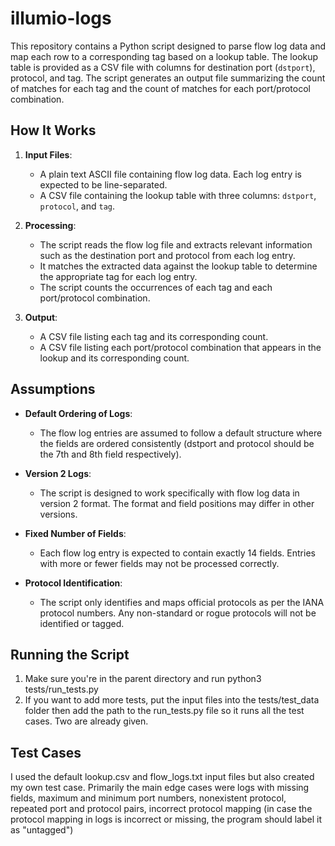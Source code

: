 # illumio-logs

This repository contains a Python script designed to parse flow log data and map each row to a corresponding tag based on a lookup table. The lookup table is provided as a CSV file with columns for destination port (`dstport`), protocol, and tag. The script generates an output file summarizing the count of matches for each tag and the count of matches for each port/protocol combination.

## How It Works

1. **Input Files**: 
   - A plain text ASCII file containing flow log data. Each log entry is expected to be line-separated.
   - A CSV file containing the lookup table with three columns: `dstport`, `protocol`, and `tag`.

2. **Processing**:
   - The script reads the flow log file and extracts relevant information such as the destination port and protocol from each log entry.
   - It matches the extracted data against the lookup table to determine the appropriate tag for each log entry.
   - The script counts the occurrences of each tag and each port/protocol combination.

3. **Output**:
   - A CSV file listing each tag and its corresponding count.
   - A CSV file listing each port/protocol combination that appears in the lookup and its corresponding count.

## Assumptions

- **Default Ordering of Logs**: 
  - The flow log entries are assumed to follow a default structure where the fields are ordered consistently (dstport and protocol should be the 7th and 8th field respectively).
  
- **Version 2 Logs**: 
  - The script is designed to work specifically with flow log data in version 2 format. The format and field positions may differ in other versions.

- **Fixed Number of Fields**:
  - Each flow log entry is expected to contain exactly 14 fields. Entries with more or fewer fields may not be processed correctly.

- **Protocol Identification**:
  - The script only identifies and maps official protocols as per the IANA protocol numbers. Any non-standard or rogue protocols will not be identified or tagged.

## Running the Script

1. Make sure you're in the parent directory and run python3 tests/run_tests.py
2. If you want to add more tests, put the input files into the tests/test_data folder then add the path to the run_tests.py file so it runs all the test cases. Two are already given.


## Test Cases

I used the default lookup.csv and flow_logs.txt input files but also created my own test case. Primarily the main edge cases were logs with missing fields, maximum and minimum port numbers, nonexistent protocol, repeated port and protocol pairs, incorrect protocol mapping (in case the protocol mapping in logs is incorrect or missing, the program should label it as "untagged")
